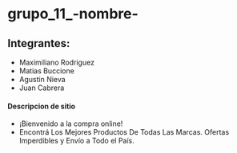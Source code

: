 # grupo_11_-nombre-
## Integrantes:
- Maximiliano Rodriguez
- Matias Buccione
- Agustin Nieva
- Juan Cabrera

#### Descripcion de sitio
- ¡Bienvenido a la compra online! 
- Encontrá Los Mejores Productos De Todas Las Marcas. Ofertas Imperdibles y Envío a Todo el País.
